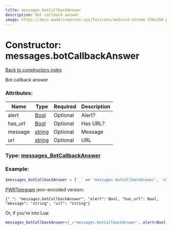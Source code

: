 ```yaml
---
title: messages.botCallbackAnswer
description: Bot callback answer
image: https://docs.madelineproto.xyz/favicons/android-chrome-256x256.png
---
```

# Constructor: messages.botCallbackAnswer  
[Back to constructors index](index.md)



Bot callback answer

### Attributes:

| Name     |    Type       | Required | Description |
|----------|---------------|----------|-------------|
|alert|[Bool](../types/Bool.md) | Optional|Alert?|
|has\_url|[Bool](../types/Bool.md) | Optional|Has URL?|
|message|[string](../types/string.md) | Optional|Message|
|url|[string](../types/string.md) | Optional|URL|



### Type: [messages\_BotCallbackAnswer](../types/messages_BotCallbackAnswer.md)


### Example:

```php
$messages_botCallbackAnswer = ['_' => 'messages.botCallbackAnswer', 'alert' => Bool, 'has_url' => Bool, 'message' => 'string', 'url' => 'string'];
```  

[PWRTelegram](https://pwrtelegram.xyz) json-encoded version:

```
{"_": "messages.botCallbackAnswer", "alert": Bool, "has_url": Bool, "message": "string", "url": "string"}
```


Or, if you're into Lua:

```lua
messages_botCallbackAnswer={_='messages.botCallbackAnswer', alert=Bool, has_url=Bool, message='string', url='string'}

```


